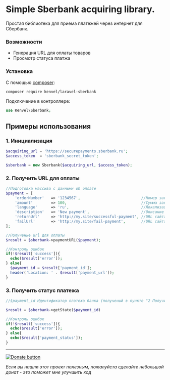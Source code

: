 # Simple Sberbank acquiring library.
Простая библиотека для приема платежей через интернет для Сбербанк.

### Возможности

 * Генерация URL для оплаты товаров
 * Просмотр статуса платжа

### Установка

С помощью [composer](https://getcomposer.org/):

```bash
composer require kenvel/laravel-sberbank
```

Подключение в контроллере:

```php
use Kenvel\Sberbank;
```

## Примеры использования
### 1. Инициализация

```php
$acquiring_url = 'https://securepayments.sberbank.ru';
$access_token  = 'sberbank_secret_token';

$sberbank = new Sberbank($acquiring_url, $access_token);
```

### 2. Получить URL для оплаты
```php
//Подготовка массива с данными об оплате
$payment = [
    'orderNumber'   => '1234567',                           //Номер заказа
    'amount'        => 100,                                 //Сумма заказа в рублях
    'language'      => 'ru',                                //Локализация
    'description'   => 'New payment',                       //Описание заказа
    'returnUrl'     => 'http://my.site/successful-payment', //URL сайта в случае успешной оплаты
    'failUrl'       => 'http://my.site/fail-payment',       //URL сайта в случае НЕуспешной оплаты
];

//Получение url для оплаты
$result = $sberbank->paymentURL($payment);

//Контроль ошибок
if(!$result['success']){
  echo($result['error']);
} else{
  $payment_id = $result['payment_id'];
  header('Location: ' . $result['payment_url']);
}
```

### 3. Получить статус платежа
```php
//$payment_id Идентификатор платежа банка (полученый в пункте "2 Получить URL для оплаты")

$result = $sberbank->getState($payment_id)

//Контроль ошибок
if(!$result['success']){
  echo($result['error']);
} else{
  echo($result['payment_status']);
}
```

---

[![Donate button](https://www.paypal.com/en_US/i/btn/btn_donate_SM.gif)](https://www.paypal.com/cgi-bin/webscr?cmd=_s-xclick&hosted_button_id=FGCHZNKKVG622&source=url)

*Если вы нашли этот проект полезным, пожалуйста сделайте небольшой донат - это поможет мне улучшить код*
